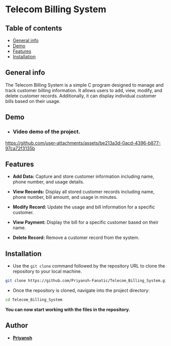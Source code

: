 # Telecom Billing System
## Table of contents
* [General info](#general-info)
* [Demo](#Demo)
* [Features](#Features)
* [Installation](#Installation)
## General info

The Telecom Billing System is a simple C program designed to manage and track customer billing information. It allows users to add, view, modify, and delete customer records. Additionally, it can display individual customer bills based on their usage.


## Demo


- ### **Video demo of the project.**



https://github.com/user-attachments/assets/be213a3d-0acd-4396-b877-97ca72f3135b




## Features

- **Add Data:** Capture and store customer information including name, phone number, and usage details.
- **View Records:** Display all stored customer records including name, phone number, bill amount, and usage in minutes.

- **Modify Record:** Update the usage and bill information for a specific customer.
- **View Payment:** Display the bill for a specific customer based on their name.
- **Delete Record:** Remove a customer record from the system.


## Installation

- Use the `git clone` command followed by the repository URL to clone the repository to your local machine. 

```bash
git clone https://github.com/Priyansh-Fanatic/Telecom_Billing_System.git
```

- Once the repository is cloned, navigate into the project directory:

```bash 
cd Telecom_Billing_System
```
__You can now start working with the files in the repository.__

## Author

- **[Priyansh](https://github.com/Priyansh-Fanatic)**

